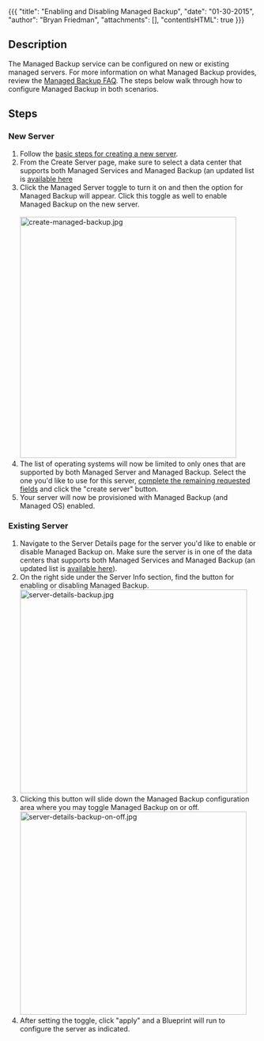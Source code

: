 {{{
  "title": "Enabling and Disabling Managed Backup",
  "date": "01-30-2015",
  "author": "Bryan Friedman",
  "attachments": [],
  "contentIsHTML": true
}}}

<h2>Description</h2>
<p>The Managed Backup service can be configured on new or existing managed servers. For more information on what Managed Backup provides, review the <a href="/knowledge-base/managed-services/managed-backup-frequently-asked-questions">Managed Backup FAQ</a>. The steps below walk through how to configure Managed Backup in both scenarios.</p>
<h2>Steps</h2>
<h3>New Server</h3>
<ol>
<li>Follow the <a href="/knowledge-base/servers/creating-a-new-enterprise-cloud-server">basic steps for creating a new server</a>.<br /></li>
<li>From the Create Server page, make sure to select a data center that supports both Managed Services and Managed Backup (an updated list is <a href="http://www.centurylinkcloud.com/managed-services">available here</a></li>
<li>Click the Managed Server toggle to turn it on and then the option for Managed Backup will appear. Click this toggle as well to enable Managed Backup on the new server.<br /><br /><img src="https://t3n.zendesk.com/attachments/token/fPeVUSXJkB6p88aZh4unx4wvL/?name=create-managed-backup.jpg" alt="create-managed-backup.jpg" width="437" height="488" /><br /></li>
<li>The list of operating systems will now be limited to only ones that are supported by both Managed Server and Managed Backup. Select the one you'd like to use for this server, <a href="/knowledge-base/servers/creating-a-new-enterprise-cloud-server">complete the remaining requested fields</a> and click the "create server" button.</li>
<li>Your server will now be provisioned with Managed Backup (and Managed OS) enabled.</li>
</ol>
<h3>Existing Server</h3>
<ol>
<li>Navigate to the Server Details page for the server you'd like to enable or disable Managed Backup on. Make sure the server is in one of the data centers that supports both Managed Services and Managed Backup (an updated list is <a href="http://www.centurylinkcloud.com/managed-services">available here</a>).</li>
<li>On the right side under the Server Info section, find the button for enabling or disabling Managed Backup.<br /><img src="https://t3n.zendesk.com/attachments/token/1zd6mxWo6HUOXNFNoEvowWgZC/?name=server-details-backup.jpg" alt="server-details-backup.jpg" width="459" height="412" /><br /></li>
<li>Clicking this button will slide down the Managed Backup configuration area where you may toggle Managed Backup on or off.<br /><img src="https://t3n.zendesk.com/attachments/token/xrwvpNsH2k5JR01NPBZsj4Qxy/?name=server-details-backup-on-off.jpg" alt="server-details-backup-on-off.jpg" width="458" height="411" /><br /></li>
<li>After setting the toggle, click "apply" and a Blueprint will run to configure the server as indicated.</li>
</ol>
